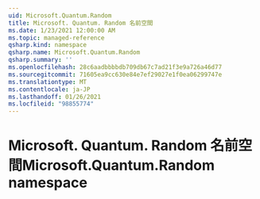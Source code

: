 ```yaml
---
uid: Microsoft.Quantum.Random
title: Microsoft. Quantum. Random 名前空間
ms.date: 1/23/2021 12:00:00 AM
ms.topic: managed-reference
qsharp.kind: namespace
qsharp.name: Microsoft.Quantum.Random
qsharp.summary: ''
ms.openlocfilehash: 28c6aadbbbbdb709db67c7ad21f3e9a726a46d77
ms.sourcegitcommit: 71605ea9cc630e84e7ef29027e1f0ea06299747e
ms.translationtype: MT
ms.contentlocale: ja-JP
ms.lasthandoff: 01/26/2021
ms.locfileid: "98855774"
---
```

# <a name="microsoftquantumrandom-namespace"></a><span data-ttu-id="f72b3-102">Microsoft. Quantum. Random 名前空間</span><span class="sxs-lookup"><span data-stu-id="f72b3-102">Microsoft.Quantum.Random namespace</span></span>



